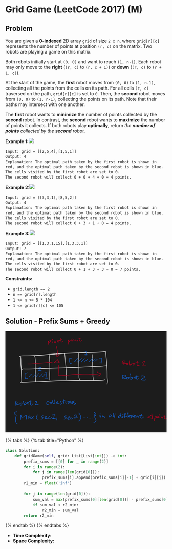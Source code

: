 # Grid Game \(LeetCode 2017\) \(M\)

## Problem

You are given a **0-indexed** 2D array `grid` of size `2 x n`, where `grid[r][c]` represents the number of points at position `(r, c)` on the matrix. Two robots are playing a game on this matrix.

Both robots initially start at `(0, 0)` and want to reach `(1, n-1)`. Each robot may only move to the **right** \(`(r, c)` to `(r, c + 1)`\) or **down** \(`(r, c)` to `(r + 1, c)`\).

At the start of the game, the **first** robot moves from `(0, 0)` to `(1, n-1)`, collecting all the points from the cells on its path. For all cells `(r, c)` traversed on the path, `grid[r][c]` is set to `0`. Then, the **second** robot moves from `(0, 0)` to `(1, n-1)`, collecting the points on its path. Note that their paths may intersect with one another.

The **first** robot wants to **minimize** the number of points collected by the **second** robot. In contrast, the **second** robot wants to **maximize** the number of points it collects. If both robots play **optimally**, return _the **number of points** collected by the **second** robot._

**Example 1:**![](https://assets.leetcode.com/uploads/2021/09/08/a1.png)

```text
Input: grid = [[2,5,4],[1,5,1]]
Output: 4
Explanation: The optimal path taken by the first robot is shown in red, and the optimal path taken by the second robot is shown in blue.
The cells visited by the first robot are set to 0.
The second robot will collect 0 + 0 + 4 + 0 = 4 points.
```

**Example 2:**![](https://assets.leetcode.com/uploads/2021/09/08/a2.png)

```text
Input: grid = [[3,3,1],[8,5,2]]
Output: 4
Explanation: The optimal path taken by the first robot is shown in red, and the optimal path taken by the second robot is shown in blue.
The cells visited by the first robot are set to 0.
The second robot will collect 0 + 3 + 1 + 0 = 4 points.
```

**Example 3:**![](https://assets.leetcode.com/uploads/2021/09/08/a3.png)

```text
Input: grid = [[1,3,1,15],[1,3,3,1]]
Output: 7
Explanation: The optimal path taken by the first robot is shown in red, and the optimal path taken by the second robot is shown in blue.
The cells visited by the first robot are set to 0.
The second robot will collect 0 + 1 + 3 + 3 + 0 = 7 points.
```

**Constraints:**

* `grid.length == 2`
* `n == grid[r].length`
* `1 <= n <= 5 * 104`
* `1 <= grid[r][c] <= 105`

## Solution - Prefix Sums + Greedy

![](../../../.gitbook/assets/screen-shot-2021-09-26-at-12.30.51-am.png)

{% tabs %}
{% tab title="Python" %}
```python
class Solution:
    def gridGame(self, grid: List[List[int]]) -> int:
        prefix_sums = [[0] for _ in range(2)]
        for i in range(2):
            for j in range(len(grid[0])):
                prefix_sums[i].append(prefix_sums[i][-1] + grid[i][j])      
        r2_min = float('inf')
        
        for j in range(len(grid[0])):
            sum_val = max(prefix_sums[0][len(grid[0])] - prefix_sums[0][j + 1], prefix_sums[1][j])
            if sum_val < r2_min:
                r2_min = sum_val
        return r2_min
```
{% endtab %}
{% endtabs %}

* **Time Complexity:** 
* **Space Complexity:**

